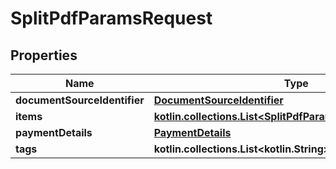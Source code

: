 
# SplitPdfParamsRequest

## Properties
| Name | Type | Description | Notes |
| ------------ | ------------- | ------------- | ------------- |
| **documentSourceIdentifier** | [**DocumentSourceIdentifier**](DocumentSourceIdentifier.md) |  |  |
| **items** | [**kotlin.collections.List&lt;SplitPdfParamsRequestItemsInner&gt;**](SplitPdfParamsRequestItemsInner.md) |  |  |
| **paymentDetails** | [**PaymentDetails**](PaymentDetails.md) |  |  |
| **tags** | **kotlin.collections.List&lt;kotlin.String&gt;** |  |  [optional] |



